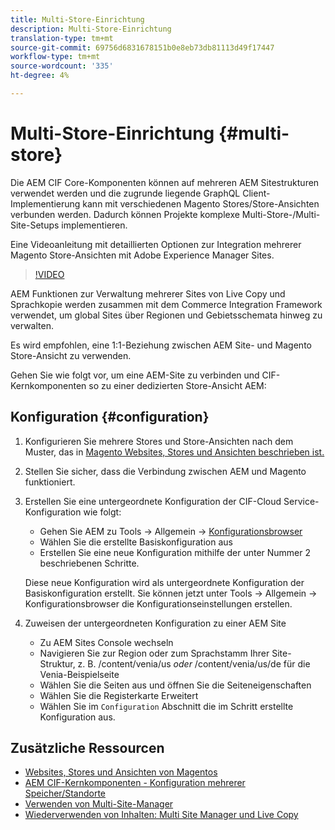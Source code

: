 ```yaml
---
title: Multi-Store-Einrichtung
description: Multi-Store-Einrichtung
translation-type: tm+mt
source-git-commit: 69756d6831678151b0e8eb73db81113d49f17447
workflow-type: tm+mt
source-wordcount: '335'
ht-degree: 4%

---
```



# Multi-Store-Einrichtung {#multi-store}

Die AEM CIF Core-Komponenten können auf mehreren AEM Sitestrukturen verwendet werden und die zugrunde liegende GraphQL Client-Implementierung kann mit verschiedenen Magento Stores/Store-Ansichten verbunden werden. Dadurch können Projekte komplexe Multi-Store-/Multi-Site-Setups implementieren.

Eine Videoanleitung mit detaillierten Optionen zur Integration mehrerer Magento Store-Ansichten mit Adobe Experience Manager Sites.

>[!VIDEO](https://video.tv.adobe.com/v/28952/?quality=12)

AEM Funktionen zur Verwaltung mehrerer Sites von Live Copy und Sprachkopie werden zusammen mit dem Commerce Integration Framework verwendet, um global Sites über Regionen und Gebietsschemata hinweg zu verwalten.

Es wird empfohlen, eine 1:1-Beziehung zwischen AEM Site- und Magento Store-Ansicht zu verwenden.

Gehen Sie wie folgt vor, um eine AEM-Site zu verbinden und CIF-Kernkomponenten so zu einer dedizierten Store-Ansicht AEM:

## Konfiguration {#configuration}

1. Konfigurieren Sie mehrere Stores und Store-Ansichten nach dem Muster, das in [Magento Websites, Stores und Ansichten beschrieben ist.](https://docs.magento.com/m2/ce/user_guide/stores/websites-stores-views.html)

2. Stellen Sie sicher, dass die Verbindung zwischen AEM und Magento funktioniert.

3. Erstellen Sie eine untergeordnete Konfiguration der CIF-Cloud Service-Konfiguration wie folgt:

   * Gehen Sie AEM zu Tools -> Allgemein -> [Konfigurationsbrowser](/help/implementing/developing/introduction/configurations.md#using-configuration-browser)
   * Wählen Sie die erstellte Basiskonfiguration aus
   * Erstellen Sie eine neue Konfiguration mithilfe der unter Nummer 2 beschriebenen Schritte.

   Diese neue Konfiguration wird als untergeordnete Konfiguration der Basiskonfiguration erstellt. Sie können jetzt unter Tools -> Allgemein -> Konfigurationsbrowser die Konfigurationseinstellungen erstellen.

4. Zuweisen der untergeordneten Konfiguration zu einer AEM Site

   * Zu AEM Sites Console wechseln
   * Navigieren Sie zur Region oder zum Sprachstamm Ihrer Site-Struktur, z. B. /content/venia/us _oder_ /content/venia/us/de für die Venia-Beispielseite
   * Wählen Sie die Seiten aus und öffnen Sie die Seiteneigenschaften
   * Wählen Sie die Registerkarte Erweitert
   * Wählen Sie im `Configuration` Abschnitt die im Schritt erstellte Konfiguration aus.

## Zusätzliche Ressourcen

* [Websites, Stores und Ansichten von Magentos](https://docs.magento.com/m2/ce/user_guide/stores/websites-stores-views.html)
* [AEM CIF-Kernkomponenten - Konfiguration mehrerer Speicher/Standorte](https://github.com/adobe/aem-core-cif-components/wiki/configuration#multi-store--site-configuration)
* [Verwenden von Multi-Site-Manager](https://docs.adobe.com/content/help/en/experience-manager-learn/sites/translation/multi-site-manager-feature-video-use.html)
* [Wiederverwenden von Inhalten: Multi Site Manager und Live Copy](https://helpx.adobe.com/experience-manager/6-5/sites/administering/using/msm.html)
